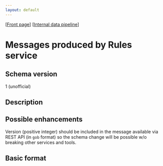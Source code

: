 ```yaml
---
layout: default
---
```

\[[Front page](../index.md)\] \[[Internal data pipeline](../internal_data_pipeline.md)\]

# Messages produced by Rules service

## Schema version

1 (unofficial)

## Description

## Possible enhancements

Version (positive integer) should be included in the message available via REST
API (in `gob` format) so the schema change will be possible w/o breaking other
services and tools.

## Basic format

